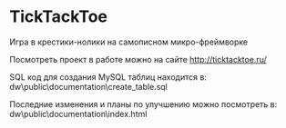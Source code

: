 # TickTackToe

Игра в крестики-нолики на самописном микро-фреймворке

Посмотреть проект в работе можно на сайте http://ticktacktoe.ru/

SQL код для создания MySQL таблиц находится в:
dw\public\documentation\create_table.sql

Последние изменения и планы по улучшению можно посмотреть в:
dw\public\documentation\index.html